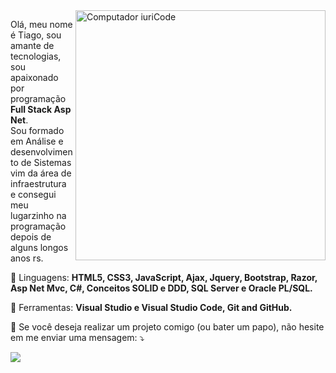 <img src="https://raw.githubusercontent.com/MicaelliMedeiros/micaellimedeiros/master/image/computer-illustration.png" min-width="400px" max-width="400px" width="400px" align="right" alt="Computador iuriCode">

<p align="left"> 
  Olá, meu nome é Tiago, sou amante de tecnologias, sou apaixonado por programação <strong>Full Stack Asp Net</strong>.<br>
  Sou formado em Análise e desenvolvimento de Sistemas vim da área de infraestrutura e consegui meu lugarzinho na programação depois de alguns longos anos rs.
</p>

<p align="left">
  🦄 Linguagens: <strong>HTML5, CSS3, JavaScript, Ajax, Jquery, Bootstrap, Razor, Asp Net Mvc, C#, Conceitos SOLID e DDD, SQL Server e Oracle PL/SQL.</strong>
</p>

<p align="left">
  💼 Ferramentas: <strong>Visual Studio e Visual Studio Code, Git and GitHub.</strong>
</p>

<p align="left">
  💌 Se você deseja realizar um projeto comigo (ou bater um papo), não hesite em me enviar uma mensagem: ⤵️
</p>

<p align="left">
 
   <a href="#" alt="Linkedin">
  <img src="https://img.shields.io/badge/-Linkedin-0e76a8?style=flat-square&logo=Linkedin&logoColor=white&link=https://www.linkedin.com/in/tiago-pincer" /></a>
 </p>  
